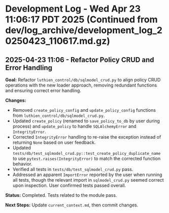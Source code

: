 # Development Log - Wed Apr 23 11:06:17 PDT 2025 (Continued from dev/log_archive/development_log_20250423_110617.md.gz)

## 2025-04-23 11:06 - Refactor Policy CRUD and Error Handling

**Goal:** Refactor `luthien_control/db/sqlmodel_crud.py` to align policy CRUD operations with the new loader approach, removing redundant functions and ensuring correct error handling.

**Changes:**
- Removed `create_policy_config` and `update_policy_config` functions from `luthien_control/db/sqlmodel_crud.py`.
- Updated `create_policy` (renamed to `save_policy_to_db` by user during process) and `update_policy` to handle `SQLAlchemyError` and `IntegrityError`.
- Corrected `IntegrityError` handling to re-raise the exception instead of returning `None` based on user feedback.
- Updated `tests/db/test_sqlmodel_crud.py::test_create_policy_duplicate_name` to use `pytest.raises(IntegrityError)` to match the corrected function behavior.
- Verified all tests in `tests/db/test_sqlmodel_crud.py` pass.
- Addressed an apparent `ImportError` reported by the user when running all tests, though the relevant import in `sqlmodel_crud.py` seemed correct upon inspection. User confirmed tests passed overall.

**Status:** Completed. Tests related to the module pass.

**Next Steps:** Update `current_context.md`, then commit changes.
